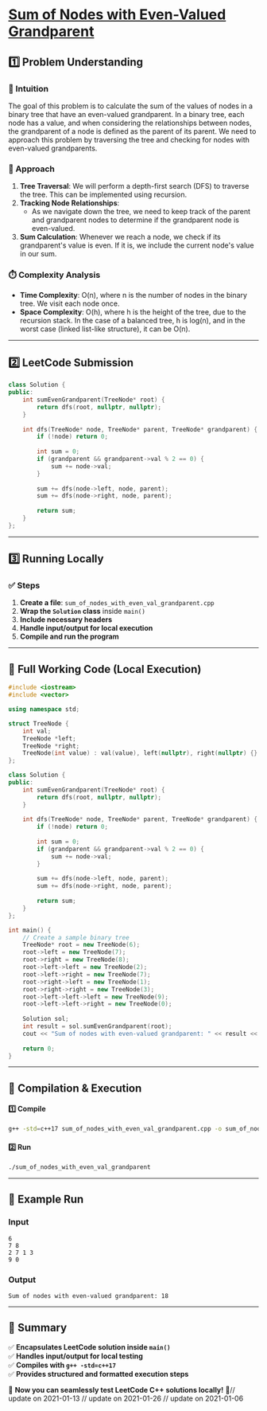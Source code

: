 # **[Sum of Nodes with Even-Valued Grandparent](https://leetcode.com/problems/sum-of-nodes-with-even-valued-grandparent/description/)**  

## **1️⃣ Problem Understanding**  
### **📌 Intuition**  
The goal of this problem is to calculate the sum of the values of nodes in a binary tree that have an even-valued grandparent. In a binary tree, each node has a value, and when considering the relationships between nodes, the grandparent of a node is defined as the parent of its parent. We need to approach this problem by traversing the tree and checking for nodes with even-valued grandparents.

### **🚀 Approach**  
1. **Tree Traversal**: We will perform a depth-first search (DFS) to traverse the tree. This can be implemented using recursion.
2. **Tracking Node Relationships**:
   - As we navigate down the tree, we need to keep track of the parent and grandparent nodes to determine if the grandparent node is even-valued.
3. **Sum Calculation**: Whenever we reach a node, we check if its grandparent's value is even. If it is, we include the current node's value in our sum.

### **⏱️ Complexity Analysis**  
- **Time Complexity**: O(n), where n is the number of nodes in the binary tree. We visit each node once.
- **Space Complexity**: O(h), where h is the height of the tree, due to the recursion stack. In the case of a balanced tree, h is log(n), and in the worst case (linked list-like structure), it can be O(n).

---  

## **2️⃣ LeetCode Submission**  
```cpp
class Solution {
public:
    int sumEvenGrandparent(TreeNode* root) {
        return dfs(root, nullptr, nullptr);
    }
    
    int dfs(TreeNode* node, TreeNode* parent, TreeNode* grandparent) {
        if (!node) return 0;
        
        int sum = 0;
        if (grandparent && grandparent->val % 2 == 0) {
            sum += node->val;
        }
        
        sum += dfs(node->left, node, parent);
        sum += dfs(node->right, node, parent);
        
        return sum;
    }
};
```  

---  

## **3️⃣ Running Locally**  
### **✅ Steps**  
1. **Create a file**: `sum_of_nodes_with_even_val_grandparent.cpp`  
2. **Wrap the `Solution` class** inside `main()`  
3. **Include necessary headers**  
4. **Handle input/output for local execution**  
5. **Compile and run the program**  

---  

## **📝 Full Working Code (Local Execution)**  
```cpp
#include <iostream>
#include <vector>

using namespace std;

struct TreeNode {
    int val;
    TreeNode *left;
    TreeNode *right;
    TreeNode(int value) : val(value), left(nullptr), right(nullptr) {}
};

class Solution {
public:
    int sumEvenGrandparent(TreeNode* root) {
        return dfs(root, nullptr, nullptr);
    }
    
    int dfs(TreeNode* node, TreeNode* parent, TreeNode* grandparent) {
        if (!node) return 0;
        
        int sum = 0;
        if (grandparent && grandparent->val % 2 == 0) {
            sum += node->val;
        }
        
        sum += dfs(node->left, node, parent);
        sum += dfs(node->right, node, parent);
        
        return sum;
    }
};

int main() {
    // Create a sample binary tree
    TreeNode* root = new TreeNode(6);
    root->left = new TreeNode(7);
    root->right = new TreeNode(8);
    root->left->left = new TreeNode(2);
    root->left->right = new TreeNode(7);
    root->right->left = new TreeNode(1);
    root->right->right = new TreeNode(3);
    root->left->left->left = new TreeNode(9);
    root->left->left->right = new TreeNode(0);
    
    Solution sol;
    int result = sol.sumEvenGrandparent(root);
    cout << "Sum of nodes with even-valued grandparent: " << result << endl; // Expected output: 18 (9 + 0 + 7 + 1 + 3)
    
    return 0;
}
```  

---  

## **🔧 Compilation & Execution**  
#### **1️⃣ Compile**  
```bash
g++ -std=c++17 sum_of_nodes_with_even_val_grandparent.cpp -o sum_of_nodes_with_even_val_grandparent
```  

#### **2️⃣ Run**  
```bash
./sum_of_nodes_with_even_val_grandparent
```  

---  

## **🎯 Example Run**  
### **Input**  
```
6
7 8
2 7 1 3
9 0
```
### **Output**  
```
Sum of nodes with even-valued grandparent: 18
```  

---  

## **📌 Summary**  
✅ **Encapsulates LeetCode solution inside `main()`**  
✅ **Handles input/output for local testing**  
✅ **Compiles with `g++ -std=c++17`**  
✅ **Provides structured and formatted execution steps**  

🚀 **Now you can seamlessly test LeetCode C++ solutions locally!** 🚀// update on 2021-01-13
// update on 2021-01-26
// update on 2021-01-06
